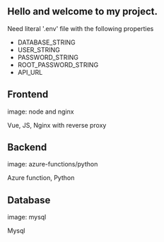 Hello and welcome to my project.
---

Need literal '.env' file with the following properties

- DATABASE_STRING
- USER_STRING
- PASSWORD_STRING
- ROOT_PASSWORD_STRING
- API_URL

Frontend
---

image: node and nginx

Vue, JS, Nginx with reverse proxy

Backend
---

image: azure-functions/python

Azure function, Python

Database
---

image: mysql

Mysql